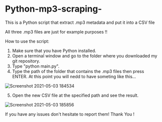 # Python-mp3-scraping-
This is a Python script that extract .mp3 metadata and put it into a CSV file

All three .mp3 files are just for example purposes !!

How to use the script:

1. Make sure that you have Python installed.
2. Open a terminal window and go to the folder where you downloaded my git repository.
3. Type "python main.py".
4. Type the path of the folder that contains the .mp3 files then press ENTER. At this point you will nedd to have someting like this...

![Screenshot 2021-05-03 184534](https://user-images.githubusercontent.com/69846364/116899748-9c97a380-ac40-11eb-8345-7f6d1c8f202e.png)

5. Open the new CSV file at the specified path and see the result.
 
 ![Screenshot 2021-05-03 185856](https://user-images.githubusercontent.com/69846364/116900821-dcab5600-ac41-11eb-808d-7cdde96d66ce.png)

If you have any issues don't hesitate to report them! Thank You !
